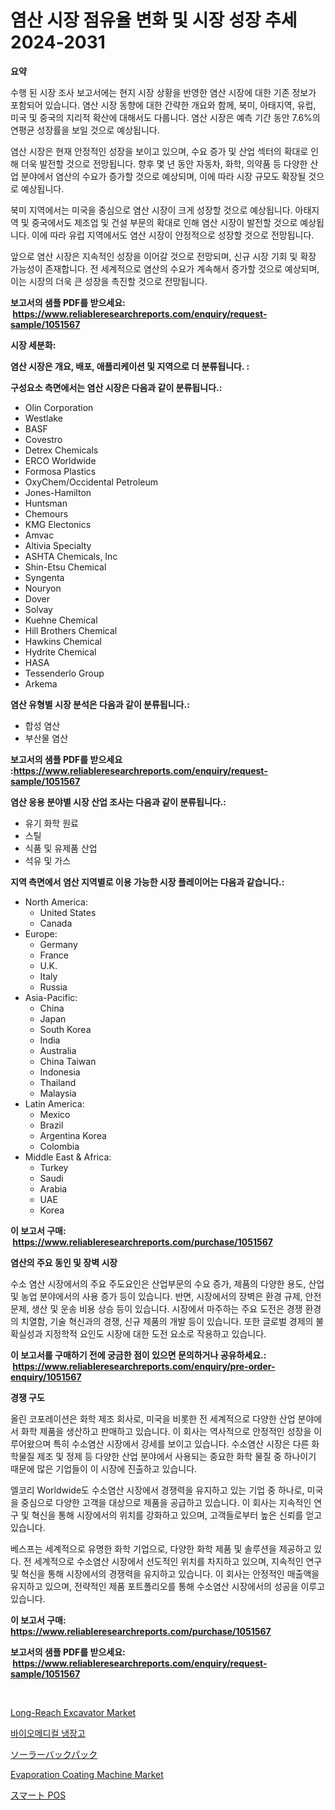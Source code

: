 <p><h1>염산 시장 점유율 변화 및 시장 성장 추세 2024-2031</h1></p><p><strong>요약</strong></p>
<p><p>수행 된 시장 조사 보고서에는 현지 시장 상황을 반영한 염산 시장에 대한 기존 정보가 포함되어 있습니다. 염산 시장 동향에 대한 간략한 개요와 함께, 북미, 아태지역, 유럽, 미국 및 중국의 지리적 확산에 대해서도 다룹니다. 염산 시장은 예측 기간 동안 7.6%의 연평균 성장률을 보일 것으로 예상됩니다.</p><p>염산 시장은 현재 안정적인 성장을 보이고 있으며, 수요 증가 및 산업 섹터의 확대로 인해 더욱 발전할 것으로 전망됩니다. 향후 몇 년 동안 자동차, 화학, 의약품 등 다양한 산업 분야에서 염산의 수요가 증가할 것으로 예상되며, 이에 따라 시장 규모도 확장될 것으로 예상됩니다.</p><p>북미 지역에서는 미국을 중심으로 염산 시장이 크게 성장할 것으로 예상됩니다. 아태지역 및 중국에서도 제조업 및 건설 부문의 확대로 인해 염산 시장이 발전할 것으로 예상됩니다. 이에 따라 유럽 지역에서도 염산 시장이 안정적으로 성장할 것으로 전망됩니다.</p><p>앞으로 염산 시장은 지속적인 성장을 이어갈 것으로 전망되며, 신규 시장 기회 및 확장 가능성이 존재합니다. 전 세계적으로 염산의 수요가 계속해서 증가할 것으로 예상되며, 이는 시장의 더욱 큰 성장을 촉진할 것으로 전망됩니다.</p></p>
<p><strong>보고서의 샘플 PDF를 받으세요: &nbsp;<a href="https://www.reliableresearchreports.com/enquiry/request-sample/1051567">https://www.reliableresearchreports.com/enquiry/request-sample/1051567</a></strong></p>
<p><strong>시장 세분화:</strong></p>
<p><strong> 염산 시장은 개요, 배포, 애플리케이션 및 지역으로 더 분류됩니다. :</strong></p>
<p><strong>구성요소 측면에서는 염산 시장은 다음과 같이 분류됩니다.:</strong></p>
<p><ul><li>Olin Corporation</li><li>Westlake</li><li>BASF</li><li>Covestro</li><li>Detrex Chemicals</li><li>ERCO Worldwide</li><li>Formosa Plastics</li><li>OxyChem/Occidental Petroleum</li><li>Jones-Hamilton</li><li>Huntsman</li><li>Chemours</li><li>KMG Electonics</li><li>Amvac</li><li>Altivia Specialty</li><li>ASHTA Chemicals, Inc</li><li>Shin-Etsu Chemical</li><li>Syngenta</li><li>Nouryon</li><li>Dover</li><li>Solvay</li><li>Kuehne Chemical</li><li>Hill Brothers Chemical</li><li>Hawkins Chemical</li><li>Hydrite Chemical</li><li>HASA</li><li>Tessenderlo Group</li><li>Arkema</li></ul></p>
<p><strong> 염산 유형별 시장 분석은 다음과 같이 분류됩니다.:</strong></p>
<p><ul><li>합성 염산</li><li>부산물 염산</li></ul></p>
<p><strong>보고서의 샘플 PDF를 받으세요 :<a href="https://www.reliableresearchreports.com/enquiry/request-sample/1051567">https://www.reliableresearchreports.com/enquiry/request-sample/1051567</a></strong></p>
<p><strong> 염산 응용 분야별 시장 산업 조사는 다음과 같이 분류됩니다.:</strong></p>
<p><ul><li>유기 화학 원료</li><li>스틸</li><li>식품 및 유제품 산업</li><li>석유 및 가스</li></ul></p>
<p><strong>지역 측면에서 염산 지역별로 이용 가능한 시장 플레이어는 다음과 같습니다.:</strong></p>
<p><ul>
    <li>
        North America:
        <ul>
            <li>United States</li>
            <li>Canada</li>
        </ul>
    </li>
    <li>
        Europe:
        <ul>
            <li>Germany</li>
            <li>France</li>
            <li>U.K.</li>
            <li>Italy</li>
            <li>Russia</li>
        </ul>
    </li>
    <li>
        Asia-Pacific:
        <ul>
            <li>China</li>
            <li>Japan</li>
            <li>South Korea</li>
            <li>India</li>
            <li>Australia</li>
            <li>China Taiwan</li>
            <li>Indonesia</li>
            <li>Thailand</li>
            <li>Malaysia</li>
        </ul>
    </li>
    <li>
        Latin America:
        <ul>
            <li>Mexico</li>
            <li>Brazil</li>
            <li>Argentina Korea</li>
            <li>Colombia</li>
        </ul>
    </li>
    <li>
        Middle East & Africa:
        <ul>
            <li>Turkey</li>
            <li>Saudi</li>
            <li>Arabia</li>
            <li>UAE</li>
            <li>Korea</li>
        </ul>
    </li>
    </ul></p>
<p><strong>이 보고서 구매: &nbsp;<a href="https://www.reliableresearchreports.com/purchase/1051567">https://www.reliableresearchreports.com/purchase/1051567</a></strong></p>
<p><strong>염산의 주요 동인 및 장벽 시장</strong></p>
<p><p>수소 염산 시장에서의 주요 주도요인은 산업부문의 수요 증가, 제품의 다양한 용도, 산업 및 농업 분야에서의 사용 증가 등이 있습니다. 반면, 시장에서의 장벽은 환경 규제, 안전 문제, 생산 및 운송 비용 상승 등이 있습니다. 시장에서 마주하는 주요 도전은 경쟁 환경의 치열함, 기술 혁신과의 경쟁, 신규 제품의 개발 등이 있습니다. 또한 글로벌 경제의 불확실성과 지정학적 요인도 시장에 대한 도전 요소로 작용하고 있습니다.</p></p>
<p><strong>이 보고서를 구매하기 전에 궁금한 점이 있으면 문의하거나 공유하세요.: &nbsp;<a href="https://www.reliableresearchreports.com/enquiry/pre-order-enquiry/1051567">https://www.reliableresearchreports.com/enquiry/pre-order-enquiry/1051567</a></strong></p>
<p><strong>경쟁 구도</strong></p>
<p><p>올린 코포레이션은 화학 제조 회사로, 미국을 비롯한 전 세계적으로 다양한 산업 분야에서 화학 제품을 생산하고 판매하고 있습니다. 이 회사는 역사적으로 안정적인 성장을 이루어왔으며 특히 수소염산 시장에서 강세를 보이고 있습니다. 수소염산 시장은 다른 화학물질 제조 및 정제 등 다양한 산업 분야에서 사용되는 중요한 화학 물질 중 하나이기 때문에 많은 기업들이 이 시장에 진출하고 있습니다.</p><p>엘코리 Worldwide도 수소염산 시장에서 경쟁력을 유지하고 있는 기업 중 하나로, 미국을 중심으로 다양한 고객을 대상으로 제품을 공급하고 있습니다. 이 회사는 지속적인 연구 및 혁신을 통해 시장에서의 위치를 강화하고 있으며, 고객들로부터 높은 신뢰를 얻고 있습니다.</p><p>베스프는 세계적으로 유명한 화학 기업으로, 다양한 화학 제품 및 솔루션을 제공하고 있다. 전 세계적으로 수소염산 시장에서 선도적인 위치를 차지하고 있으며, 지속적인 연구 및 혁신을 통해 시장에서의 경쟁력을 유지하고 있습니다. 이 회사는 안정적인 매출액을 유지하고 있으며, 전략적인 제품 포트폴리오를 통해 수소염산 시장에서의 성공을 이루고 있습니다.</p></p>
<p><strong>이 보고서 구매: &nbsp; <a href="https://www.reliableresearchreports.com/purchase/1051567">https://www.reliableresearchreports.com/purchase/1051567</a></strong></p>
<p><strong>보고서의 샘플 PDF를 받으세요: &nbsp;<a href="https://www.reliableresearchreports.com/enquiry/request-sample/1051567">https://www.reliableresearchreports.com/enquiry/request-sample/1051567</a></strong><strong></strong></p>
<p>&nbsp;</p>
<p><p><a href="https://issuu.com/reportprime-2/docs/long-reach-excavator-market-size-2030.pptx">Long-Reach Excavator Market</a></p><p><a href="https://github.com/vsap75a286l/Market-Research-Report-List-1/blob/main/1033863305.md">바이오메디컬 냉장고</a></p><p><a href="https://github.com/joaejkdzgyljvo6/Market-Research-Report-List-1/blob/main/5289181613.md">ソーラーバックパック</a></p><p><a href="https://issuu.com/reportprime-2/docs/evaporation-coating-machine-market-size-2030.pptx">Evaporation Coating Machine Market</a></p><p><a href="https://github.com/ppmazlotr77499/Market-Research-Report-List-1/blob/main/9700783612.md">スマート POS</a></p></p>